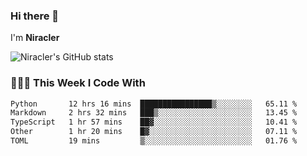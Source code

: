 ### Hi there 👋

I'm **Niracler**

![Niracler's GitHub stats](https://github-readme-stats.vercel.app/api?username=Niracler&show_icons=true)


### 👨🏻‍💻 This Week I Code With

<!--START_SECTION:waka-->

```txt
Python       12 hrs 16 mins  ████████████████▒░░░░░░░░   65.11 %
Markdown     2 hrs 32 mins   ███▒░░░░░░░░░░░░░░░░░░░░░   13.45 %
TypeScript   1 hr 57 mins    ██▓░░░░░░░░░░░░░░░░░░░░░░   10.41 %
Other        1 hr 20 mins    █▓░░░░░░░░░░░░░░░░░░░░░░░   07.11 %
TOML         19 mins         ▒░░░░░░░░░░░░░░░░░░░░░░░░   01.76 %
```

<!--END_SECTION:waka-->
